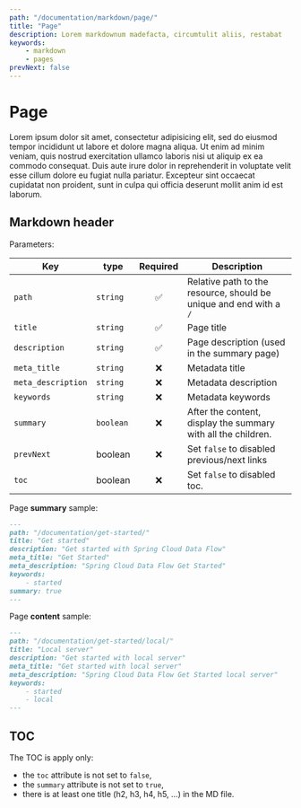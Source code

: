 ```yaml
---
path: "/documentation/markdown/page/"
title: "Page"
description: Lorem markdownum madefacta, circumtulit aliis, restabat
keywords:
    - markdown
    - pages
prevNext: false
---
```


# Page

Lorem ipsum dolor sit amet, consectetur adipisicing elit, sed do eiusmod tempor incididunt ut labore et dolore magna aliqua. Ut enim ad minim veniam, quis nostrud exercitation ullamco laboris nisi ut aliquip ex ea commodo consequat. Duis aute irure dolor in reprehenderit in voluptate velit esse cillum dolore eu fugiat nulla pariatur. Excepteur sint occaecat cupidatat non proident, sunt in culpa qui officia deserunt mollit anim id est laborum.

## Markdown header

Parameters:

|Key|type|Required|Description|
|---|----|:------:|-----------|
|`path`|`string`|✅|Relative path to the resource, should be unique and end with a `/`|
|`title`|`string`|✅|Page title|
|`description`|`string`|✅|Page description (used in the summary page)|
|`meta_title`|`string`|❌|Metadata title|
|`meta_description`|`string`|❌|Metadata description|
|`keywords`|`string`|❌|Metadata keywords|
|`summary`|`boolean`|❌| After the content, display the summary with all the children.|
|`prevNext`|boolean|❌|Set `false` to disabled previous/next links|
|`toc`|boolean|❌|Set `false` to disabled toc.|

Page **summary** sample:

``` md
---
path: "/documentation/get-started/"
title: "Get started"
description: "Get started with Spring Cloud Data Flow"
meta_title: "Get Started"
meta_description: "Spring Cloud Data Flow Get Started"
keywords:
    - started
summary: true
---
```

Page **content** sample:

``` md
---
path: "/documentation/get-started/local/"
title: "Local server"
description: "Get started with local server"
meta_title: "Get started with local server"
meta_description: "Spring Cloud Data Flow Get Started local server"
keywords:
    - started
    - local
---
```

## TOC

The TOC is apply only:
- the `toc` attribute is not set to `false`,
- the `summary` attribute is not set to `true`,
- there is at least one title (h2, h3, h4, h5, ...) in the MD file.
